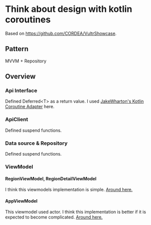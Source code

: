 # Think about design with kotlin coroutines

Based on https://github.com/CORDEA/VultrShowcase.

## Pattern

MVVM + Repository

## Overview

### Api Interface

Defined Deferred\<T\> as a return value. I used [JakeWharton's Kotlin Coroutine Adapter](https://github.com/JakeWharton/retrofit2-kotlin-coroutines-adapter) here.

### ApiClient

Defined suspend functions.

### Data source & Repository

Defined suspend functions.

### ViewModel

#### RegionViewModel, RegionDetailViewModel

I think this viewmodels implementation is simple. [Around here.](https://github.com/CORDEA/DesignWithCoroutine/blob/master/app/src/main/java/jp/cordea/designwithcoroutine/ui/region/RegionViewModel.kt#L25-L33)

#### AppViewModel

This viewmodel used actor. I think this implementation is better if it is expected to become complicated. [Around here.](https://github.com/CORDEA/DesignWithCoroutine/blob/master/app/src/main/java/jp/cordea/designwithcoroutine/ui/app/AppViewModel.kt#L32-L51)
